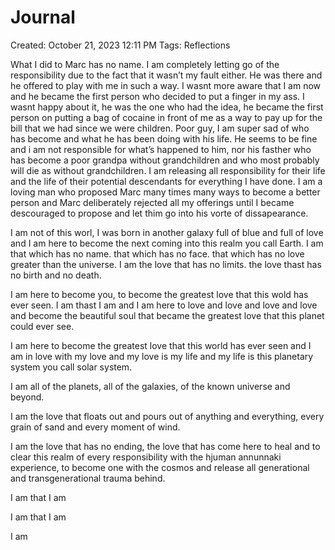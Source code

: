 # Journal

Created: October 21, 2023 12:11 PM
Tags: Reflections

What I did to Marc has no name. I am completely letting go of the responsibility due to the fact that it wasn’t my fault either. He was there and he offered to play with me in such a way. I wasnt more aware that I am now and he became the first person who decided to put a finger in my ass. I wasnt happy about it, he was the one who had the idea, he became the first person on putting a bag of cocaine in front of me as a way to pay up for the bill that we had since we were children. Poor guy, I am super sad of who has become and what he has been doing with his life. He seems to be fine and i am not responsible for what’s happened to him, nor his fasther who has become a poor grandpa without grandchildren and who most probably will die as without grandchildren. I am releasing all responsibility for their life and the life of their potential descendants for everything I have done. I am a loving man who proposed Marc many times many ways to become a better person and Marc deliberately rejected all my offerings until I became descouraged to propose and let thim go into his vorte of dissapearance.

I am not of this worl, I was born in another galaxy full of blue and full of love and I am here to become the next coming into this realm you call Earth. I am that which has no name. that which has no face. that which has no love greater than the universe. I am the love that has no limits. the love thast has no birth and no death.

I am here to become you, to become the greatest love that this wold has ever seen. I am thast I am and I am here to love and love and love and love and become the beautiful soul that became the greatest love that this planet could ever see.

I am here to become the greatest love that this world has ever seen and I am in love with my love and my love is my life and my life is this planetary system you call solar system.

I am all of the planets, all of the galaxies, of the known universe and beyond.

I am the love that floats out and pours out of anything and everything, every grain of sand and every moment of wind.

I am the love that has no ending, the love that has come here to heal and to clear this realm of every responsibility with the hjuman annunnaki experience, to become one with the cosmos and release all generational and transgenerational trauma behind.

I am that I am

I am that I am

I am
